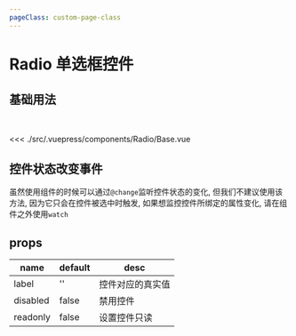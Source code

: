 ```yaml
---
pageClass: custom-page-class
---
```


# Radio 单选框控件

## 基础用法

<br/>

<Radio-Base/>

<<< ./src/.vuepress/components/Radio/Base.vue

## 控件状态改变事件

虽然使用组件的时候可以通过`@change`监听控件状态的变化, 但我们不建议使用该方法, 因为它只会在控件被选中时触发, 如果想监控控件所绑定的属性变化, 请在组件之外使用`watch`

## props

| name     | default | desc             |
| -------- | ------- | ---------------- |
| label    | ''      | 控件对应的真实值 |
| disabled | false   | 禁用控件         |
| readonly | false   | 设置控件只读     |
